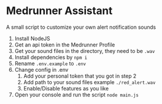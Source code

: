 # Medrunner Assistant
A small script to customize your own alert notification sounds

1. Install NodeJS
2. Get an api token in the Medrunner Profile
3. Get your sound files in the directory, they need to be `.wav`
4. Install dependencies by `npm i`
5. Rename `.env.example` to `.env`
6. Change config in .env
   1. Add your personal token that you got in step 2
   2. Add path to your sound files example `./red_alert.wav`
   3. Enable/Disable features as you like
7. Open your console and run the script `node main.js`
